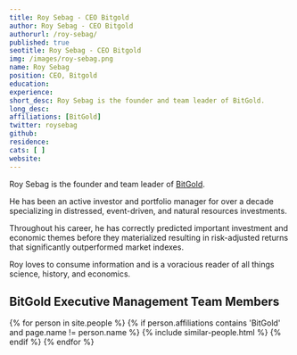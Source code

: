 ```yaml
---
title: Roy Sebag - CEO Bitgold
author: Roy Sebag - CEO Bitgold
authorurl: /roy-sebag/
published: true
seotitle: Roy Sebag - CEO Bitgold
img: /images/roy-sebag.png
name: Roy Sebag
position: CEO, Bitgold
education: 
experience: 
short_desc: Roy Sebag is the founder and team leader of BitGold.
long_desc: 
affiliations: [BitGold]
twitter: roysebag
github: 
residence: 
cats: [ ]
website: 
---
```

Roy Sebag is the founder and team leader of <a href="/bitgold/">BitGold</a>.

He has been an active investor and portfolio manager for over a decade specializing in distressed, event-driven, and natural resources investments.

Throughout his career, he has correctly predicted important investment and economic themes before they materialized resulting in risk-adjusted returns that significantly outperformed market indexes.

Roy loves to consume information and is a voracious reader of all things science, history, and economics.

## BitGold Executive Management Team Members

<div class="similar-people-wrap">
{% for person in site.people %}
{% if person.affiliations contains 'BitGold' and page.name != person.name %}
{% include similar-people.html %}
{% endif %}
{% endfor %}
</div>